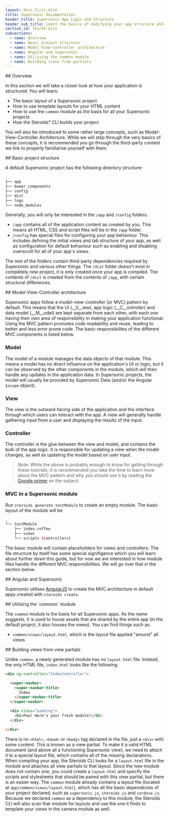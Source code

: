 ```yaml
---
layout: docs_first_mile
title: Supersonic Documentation
header_title: Supersonic App Logic and Structure
header_sub_title: Learn the basics of modifying your app structure and logic
section_id: fourth-mile
subsections:
  - name: Overview
  - name: Basic project structure
  - name: Model-View-Controller architecture
  - name: Angular and Supersonic
  - name: Utilising the common module
  - name: Building views from partials
---
```


<section class="docs-section" id="overview">
## Overview

In this section we will take a closer look at how your application is structured. You will learn:

- The basic layout of a Supersonic project
- How to use template layouts for your HTML content
- How to use the `common` module as the basis for all your Supersonic projects
- How the Steroids² CLI builds your project

You will also be introduced to some rather large concepts, such as Model-View-Controller Architecture. While we will step through the very basics of these concepts, it is recommended you go through the third-party content we link to properly familiarise yourself with them.
</section>

<section class="docs-section" id="basic-project-structure">
## Basic project structure

A default Supersonic project has the following directory structure:

```bash
.
├── app
├── bower_components
├── config
├── dist
├── logs
└── node_modules
```

Generally, you will only be interested in the `/app` and `/config` folders.

 - `/app` contains all of the application content as created by you. This means all HTML, CSS and script files will be in the `/app` folder.
 - `/config` has special files for configuring your app behaviour. This includes defining the initial views and tab structure of your app, as well as configuration for default behaviour such as enabling and disabling overscroll for all of your app's views.

The rest of the folders contain third-party dependencies required by Supersonic and various other things. The `/dist` folder doesn't exist in completely new project, it is only created once your app is compiled. The contents of `/dist` is created from the contents of `/app`, with certain structural differences.
</section>

<section class="docs-section" id="model-view-controller-architecture">
## Model-View-Controller architecture

Supersonic apps follow a model-view-controller (or MVC) pattern by default. This means that the UI (__V__iew), app logic (__C__ontroller) and data model (__M__odel) are kept separate from each other, with each one having their own area of responsibility in making your application functional. Using the MVC pattern promotes code readability and reuse, leading to better and less error prone code. The basic responsibilites of the different MVC components is listed below.

### Model

The model of a module manages the data objects of that module. This means a model has no direct influence on the application's UI or logic, but it can be observed by the other components in the module, which will then handle any updates in the application data. In Supersonic projects, the model will usually be provided by Supersonic Data (and/or the Angular `$scope` object).

### View

The view is the outward-facing side of the application and the interface through which users can interact with the app. A view will generally handle gathering input from a user and displaying the results of the input.

### Controller

The controller is the glue between the view and model, and contains the bulk of the app logic. It is responsible for updating a view when the model changes, as well as updating the model based on user input.

>Note: While the above is probably enough to know for getting through these tutorials, it is recommended you take the time to learn more about the MVC pattern and why you should use it by reading the [Google primer](https://developer.chrome.com/apps/app_frameworks) on the subject.

### MVC in a Supersonic module
Run `steroids generate testModule` to create an empty module. The basic layout of the module will be

```bash
.
└── testModule
    ├── index.coffee
    ├── views
    └── scripts (controllers)
```

The basic module will contain placeholders for views and controllers. The file structure by itself has some special signifigance which you will learn about further down this guide, but for now we are interested in how module files handle the different MVC responsibilities. We will go over that in the section below.
</section>

<section class="docs-section" id="Angular">
## Angular and Supersonic

Supersonic utilises [AngularJS](https://angularjs.org/) to create the MVC architecture in default apps created with `steroids create`.
</section>

<section class="docs-section" id="utilising-the-common-module">
## Utilising the `common` module

The `common` module is the basis for all Supersonic apps. As the name suggests, it is used to house assets that are shared by the entire app (in the default project, it also houses the views). You can find things such as:

 - `common/views/layout.html`, which is the layout file applied "around" all views

</section>

<section class="docs-section" id="building-views-from-partials">
## Building views from view partials

Unlike `common`, a newly generated module has no `layout.html` file. Instead, the only HTML file, `index.html` looks like the following:

```html
<div ng-controller="IndexController">

  <super-navbar>
    <super-navbar-title>
      Index
    </super-navbar-title>
  </super-navbar>

  <div class="padding">
    <h1>Pow! Here's your fresh module!</h1>
  </div>

</div>
```
There is no `<html>`, `<head>` or `<body>` tag declared in the file, just a `<div>` with some content. This is known as a view partial. To make it a valid HTML document (and above all a functioning Supersonic view), we need to attach it to a special layout file, which contains all of the missing declarations. When compiling your app, the Steroids CLI looks for a `layout.html` file in the module and attaches all view partials to that layout. Since the new module does not contain one, you could create a `layout.html` and specify the scripts and stylesheets that should be paired with this view partial, but there is an easier way. The `common` module already contains a layout file (located at `app/common/views/layout.html`), which has all the basic dependecies of your project declared, such as `supersonic.js`, `steroids.js` and `cordova.js`. Because we declared `common` as a dependency to this module, the Steroids CLI will also scan that module for layouts and use the one it finds to template your views in the camera module as well.
</section>